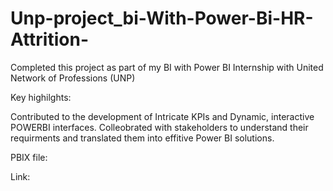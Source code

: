 # Unp-project_bi-With-Power-Bi-HR-Attrition-
Completed this project as part of my BI with Power BI Internship with United Network of Professions (UNP)

Key highilghts:

Contributed to the development of Intricate KPIs and Dynamic, interactive POWERBI interfaces.
Colleobrated with stakeholders to understand their requirments and translated them into effitive Power BI solutions.

PBIX file:

Link:
